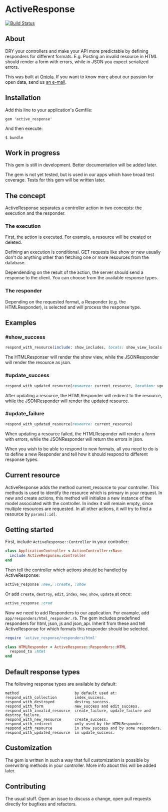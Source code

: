 # ActiveResponse

<a href="https://travis-ci.org/ontola/active_response"><img src="https://travis-ci.org/ontola/active_response.svg?branch=master" alt="Build Status"></a>

## About

DRY your controllers and make your API more predictable by defining responders for different formats. E.g. Posting an invalid resource in HTML should render a form with errors, while in JSON you expect serialized errors.
    
This was built at [Ontola](https://ontola.io/). If you want to know more about our passion for open data, send us [an e-mail](mailto:ontola@argu.co).

## Installation

Add this line to your application's Gemfile:

```
gem 'active_response'
```

And then execute:

```
$ bundle
```

## Work in progress
This gem is still in development. Better documentation will be added later. 

The gem is not yet tested, but is used in our apps which have broad test coverage. Tests for this gem will be written later.

## The concept
ActiveResponse separates a controller action in two concepts: the execution and the responder.

### The execution
First, the action is executed. For example, a resource will be created or deleted. 

Defining an execution is conditional. GET requests like show or new usually don't do anything other than fetching one or more resources from the database.

Dependending on the result of the action, the server should send a response to the client. You can choose from the available response types.

### The responder
Depending on the requested format, a Responder (e.g. the HTMLResponder), is selected and will process the response type.

## Examples

### \#show_success
```ruby
respond_with_resource(include: show_includes, locals: show_view_locals, resource: current_resource)
```
The HTMLResponser will render the show view, while the JSONResponder will render the resource as json.

### \#update_success
```ruby
respond_with_updated_resource(resource: current_resource, location: update_success_location, notice: active_response_success_message)
```
After updating a resource, the HTMLResponder will redirect to the resource, while the JSONResponder will render the updated resource.

### \#update_failure
```ruby
respond_with_updated_resource(resource: current_resource)
```
When updating a resource failed, the HTMLResponder will render a form with errors, while the JSONResponder will return the errors in json.

When you wish to be able to respond to new formats, all you need to do is to define a new Responder and tell how it should respond to different response types.

## Current resource
ActiveResponse adds the method current_resource to your controller. 
This methods is used to identify the resource which is primary in your request.
In new and create actions, this method will initialize a new instance of the model associated with the controller. 
In index it will remain empty, since multiple resources are requested.
In all other actions, it will try to find a resource by `params[:id]`.

## Getting started
First, include ``ActiveResponse::Controller`` in your controller:
```ruby
class ApplicationController < ActionController::Base
  include ActiveResponse::Controller
end
```

Then tell the controller which actions should be handled by ActiveResponse:
```ruby
active_response :new, :create, :show
```

Or add `create`, `destroy`, `edit`, `index`, `new`, `show`, `update` at once:
```ruby
active_response :crud
```

Now we need to add Responders to our application. For example, add `app/responders/html_responder.rb`. 
The gem includes predefined responders for html, json, js and json_api. 
Inherit from these and tell ActiveResponse for which formats this responder should be selected. 

```ruby
require 'active_response/responders/html'

class HTMLResponder < ActiveResponse::Responders::HTML
  respond_to :html
end
```

## Default response types
The following response types are available by default:
```
method                         by default used at:
respond_with_collection        index_success.
respond_with_destroyed         destroy_success.
respond_with_form              new_success and edit_success.
respond_with_invalid_resource  create_failure, update_failure and destroy_failure.
respond_with_new_resource      create_success.
respond_with_redirect          only used by the HTMLResponder.
respond_with_resource          in show_success and by some responders.
respond_with_updated_resource  in update_success.
```

## Customization
The gem is written in such a way that full customization is possible by overwriting methods in your controller. More info about this will be added later.

## Contributing

The usual stuff. Open an issue to discuss a change, open pull requests directly for bugfixes and refactors.
